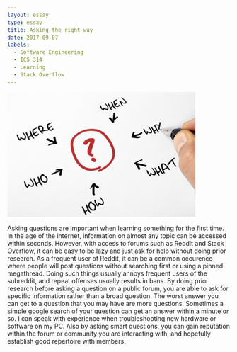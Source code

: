 ```yaml
---
layout: essay
type: essay
title: Asking the right way
date: 2017-09-07
labels:
  - Software Engineering
  - ICS 314
  - Learning
  - Stack Overflow 
---
```


<img class="ui medium right floated image" src="../images/question.jpg">

Asking questions are important when learning something for the first time. In the age of the internet, information on almost any topic can be accessed within seconds. However, with access to forums such as Reddit and Stack Overflow, it can be easy to be lazy and just ask for help without doing prior research. As a frequent user of Reddit, it can be a common occurence where people will post questions without searching first or using a pinned megathread. Doing such things usually annoys frequent users of the subreddit, and repeat offenses usually results in bans. 
By doing prior research before asking a question on a public forum, you are able to ask for specific information rather than a broad question. The worst answer you can get to a question that you may have are more questions. Sometimes a simple google search of your question can get an answer within a minute or so. I can speak with experience when troubleshooting new hardware or software on my PC. Also by asking smart questions, you can gain reputation within the forum or community you are interacting with, and hopefully establish good repertoire with members.
